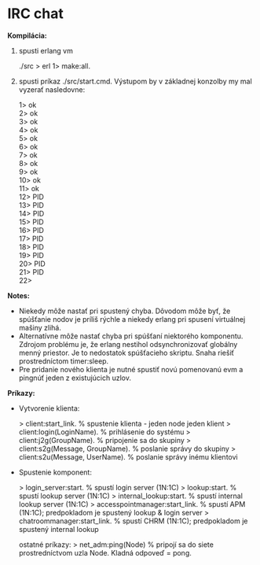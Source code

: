 IRC chat
=======

**Kompilácia:**
1. spusti erlang vm

	./src > erl
	1> make:all\.
	
2. spusti príkaz ./src/start.cmd. Výstupom by v základnej konzolby my mal vyzerať nasledovne:
	
	1> ok   
	2> ok   
	3> ok   
	4> ok   
	5> ok   
	6> ok   
	7> ok   
	8> ok   
	9> ok   
	10> ok   
	11> ok   
	12> PID   
	13> PID   
	14> PID  
	15> PID   
	16> PID   
	17> PID  
	18> PID   
	19> PID      
	20> PID   
	21> PID   
	22>   
	
**Notes:**
* Niekedy môže nastať pri spustený chyba. Dôvodom môže byť, že spúšťanie nodov je príliš rýchle a niekedy erlang pri spusení virtuálnej mašiny zlihá. 
* Alternatívne môže nastať chyba pri spúšťaní niektorého komponentu. Zdrojom problému je, že erlang nestihol odsynchronizovať globálny menný priestor. Je to nedostatok spúšťacieho skriptu. Snaha riešiť prostredníctom timer:sleep\.
* Pre pridanie nového klienta je nutné spustiť novú pomenovanú evm a pingnúť jeden z existujúcich uzlov.

**Príkazy:**   
* Vytvorenie klienta:   
	
	\> client:start_link\. 				% spustenie klienta - jeden node jeden klient
	\> client:login(LoginName).			% prihlásenie do systému
	\> client:j2g(GroupName).			% pripojenie sa do skupiny
	\> client:s2g(Message, GroupName).	% poslanie správy do skupiny
	\> client:s2u(Message, UserName).	% poslanie správy inému klientovi

* Spustenie komponent:   
	
	\> login_server:start\.				% spustí login server (1N:1C)
	\> lookup:start\.					% spustí lookup server (1N:1C)
	\> internal_lookup:start\.			% spustí internal lookup server (1N:1C)
	\> accesspointmanager:start_link\.	% spustí APM (1N:1C); predpokladom je spustený lookup & login server
	\> chatroommanager:start_link\.		% spustí CHRM (1N:1C); predpokladom je spustený internal lookup
	
  ostatné príkazy:
	\> net_adm:ping(Node)				% pripojí sa do siete prostredníctvom uzla Node. Kladná odpoveď = pong.